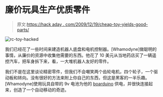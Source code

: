 # 廉价玩具生产优质零件

> 原文:[https://hack aday . com/2009/12/19/cheap-toy-yields-good-parts/](https://hackaday.com/2009/12/19/cheap-toy-yields-good-parts/)

![](../Images/00213b4ba0436f19e598f17ae5299037.png "rc-toy-hacked")

我们已经花了一些时间来建造机器人底盘和电机控制器。[Whamodyne]做聪明的事情，从廉价的资源中收集他需要的东西。他花了 10 美元从当地药店买了一辆遥控汽车，把车身拆下来，看，一大堆机器人友好的零件。

我们不是在这里谈论精密零件，但我们不会嘲笑两个齿轮电机，四个轮子，一个驱动板和转向。没有很好的方法来附上你自己的东西，但这是黑客的一半乐趣。[Whamodyne]使用玩具自带的 9v 电池为他的 [boarduino](http://www.ladyada.net/make/boarduino/) 供电，并很快连接起来，创造了一个自动移动的奇迹。